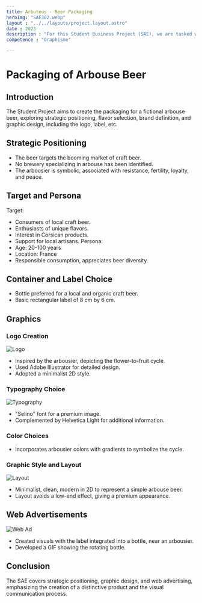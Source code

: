 ```yaml
---
title: Arbuteus - Beer Packaging
heroImg: "SAE302.webp"
layout : "../../layouts/project.layout.astro"
date : 2023
description : "For this Student Business Project (SAE), we are tasked with creating packaging for a fictional beer, flavored with the freedom to choose the taste. We will explore each step of the beer creation process, starting with strategic positioning involving the choice of flavor, brand definition, and the development of appropriate graphics, including the logo, label, etc."
competence : "Graphisme"

---
```

# Packaging of Arbouse Beer

## Introduction
The Student Project aims to create the packaging for a fictional arbouse beer, exploring strategic positioning, flavor selection, brand definition, and graphic design, including the logo, label, etc.

## Strategic Positioning
- The beer targets the booming market of craft beer.
- No brewery specializing in arbouse has been identified.
- The arbousier is symbolic, associated with resistance, fertility, loyalty, and peace.

## Target and Persona
Target:
- Consumers of local craft beer.
- Enthusiasts of unique flavors.
- Interest in Corsican products.
- Support for local artisans.
Persona:
- Age: 20-100 years
- Location: France
- Responsible consumption, appreciates beer diversity.

## Container and Label Choice
- Bottle preferred for a local and organic craft beer.
- Basic rectangular label of 8 cm by 6 cm.

## Graphics
### Logo Creation
![Logo](/img/sae302/image5.png)
- Inspired by the arbousier, depicting the flower-to-fruit cycle.
- Used Adobe Illustrator for detailed design.
- Adopted a minimalist 2D style.

### Typography Choice
![Typography](/img/sae302/image6.png)
- "Selino" font for a premium image.
- Complemented by Helvetica Light for additional information.

### Color Choices
- Incorporates arbousier colors with gradients to symbolize the cycle.

### Graphic Style and Layout
![Layout](/img/sae302/image8.png)
- Minimalist, clean, modern in 2D to represent a simple arbouse beer.
- Layout avoids a low-end effect, giving a premium appearance.

## Web Advertisements
![Web Ad](/img/sae302/imageGIF2.gif)
- Created visuals with the label integrated into a bottle, near an arbousier.
- Developed a GIF showing the rotating bottle.

## Conclusion
The SAE covers strategic positioning, graphic design, and web advertising, emphasizing the creation of a distinctive product and the visual communication process.
